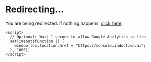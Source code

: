 # Redirecting...

You are being redirected. If nothing happens, [click here](https://console.inductiva.ai).

```{raw} html
<script>
  // Optional: Wait 1 second to allow Google Analytics to fire
  setTimeout(function () {
    window.top.location.href = "https://console.inductiva.ai";
  }, 1000);
</script>
```